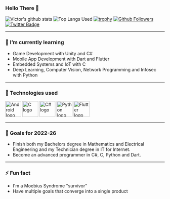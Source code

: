 ### Hello There 👋

![Victor's github stats](https://github-readme-stats.vercel.app/api?username=victornas91&count_private=false&show_icons=true&theme=great-gatsby)
![Top Langs Used](https://github-readme-stats.vercel.app/api/top-langs/?username=victornas91&layout=compact&show_icons=true&theme=great-gatsby)
[![trophy](https://github-profile-trophy.vercel.app/?username=victornas91)](https://github.com/ryo-ma/github-profile-trophy)
[![Github Followers](https://img.shields.io/github/followers/victornas91?color=06d6a0&label=Github%20Followers&style=for-the-badge)](https://github.com/victornas91?tab=followers)
[![Twitter Badge](https://img.shields.io/badge/-Twitter-1877f2?style=flat-square&logo=twitter&logoColor=white&link=https://twitter.com/IT_Victor91/)](https://twitter.com/IT_Victor91/)

---

### 🌱 I’m currently learning
- Game Development with Unity and C#
- Mobile App Development with Dart and Flutter
- Embedded Systems and IoT with C
- Deep Learning, Computer Vision, Network Programming and Infosec with Python

---

### 🧰 Technologies used

<img src="https://github.com/victornas91/devicon/blob/master/icons/android/android-plain.svg" alt="Android logo" width="50" height="50" /> <img src="https://github.com/victornas91/devicon/blob/master/icons/c/c-plain.svg" alt="C logo" width="50" height="50" /> <img src="https://github.com/victornas91/devicon/blob/master/icons/csharp/csharp-plain.svg" alt="C# logo" width="50" height="50" /> <img src="https://github.com/victornas91/devicon/blob/master/icons/python/python-plain.svg" alt="Python logo" width="50" height="50" /> <img src="https://github.com/victornas91/devicon/blob/master/icons/flutter/flutter-plain.svg" alt="Flutter logo" width="50" height="50" />










---

### 🔭 Goals for 2022-26
- Finish both my Bachelors degree in Mathematics and Electrical Engineering and my Technician degree in IT for Internet.
- Become an advanced programmer in C#, C, Python and Dart.

---

### ⚡ Fun fact
- I'm a Moebius Syndrome "survivor"
- Have multiple goals that converge into a single product
